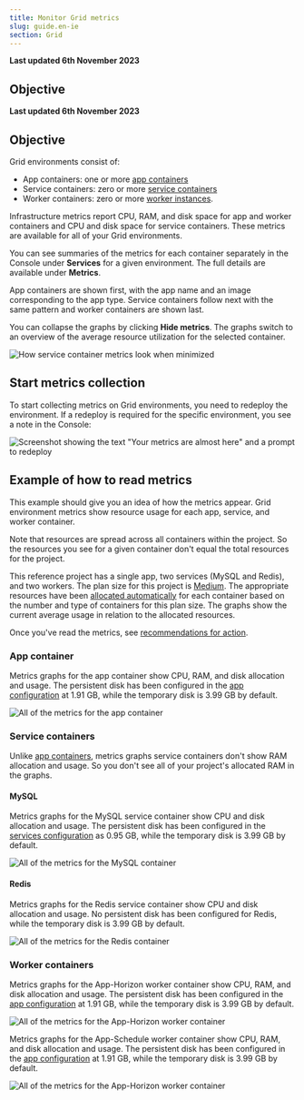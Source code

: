 ```yaml
---
title: Monitor Grid metrics
slug: guide.en-ie
section: Grid
---
```


**Last updated 6th November 2023**



## Objective  

**Last updated 6th November 2023**



## Objective  

Grid environments consist of:

* App containers: one or more [app containers](../../create-apps/_index.md)
* Service containers: zero or more [service containers](../../add-services/_index.md)
* Worker containers: zero or more [worker instances](../../create-apps/app-reference.md#workers).

Infrastructure metrics report CPU, RAM, and disk space for app and worker containers
and CPU and disk space for service containers.
These metrics are available for all of your Grid environments.

You can see summaries of the metrics for each container separately in the Console under **Services** for a given environment.
The full details are available under **Metrics**.

App containers are shown first, with the app name and an image corresponding to the app type.
Service containers follow next with the same pattern and worker containers are shown last.

You can collapse the graphs by clicking **Hide metrics**.
The graphs switch to an overview of the average resource utilization for the selected container.

![How service container metrics look when minimized](images/service-container-minimized.png "0.65")

## Start metrics collection

To start collecting metrics on Grid environments, you need to redeploy the environment.
If a redeploy is required for the specific environment, you see a note in the Console:

![Screenshot showing the text "Your metrics are almost here" and a prompt to redeploy](images/metrics-redeploy-prompt.png "0.3")

## Example of how to read metrics

This example should give you an idea of how the metrics appear.
Grid environment metrics show resource usage for each app, service, and worker container.

Note that resources are spread across all containers within the project.
So the resources you see for a given container don't equal the total resources for the project.

This reference project has a single app, two services (MySQL and Redis), and two workers.
The plan size for this project is [Medium](https://platform.sh/pricing/).
The appropriate resources have been [allocated automatically](../../create-apps/app-reference.md#sizes) for each container
based on the number and type of containers for this plan size.
The graphs show the current average usage in relation to the allocated resources.

Once you've read the metrics, see [recommendations for action](./_index.md#grid-environments).

### App container

Metrics graphs for the app container show CPU, RAM, and disk allocation and usage.
The persistent disk has been configured in the [app configuration](../../create-apps/app-reference.md#top-level-properties)
at 1.91&nbsp;GB, while the temporary disk is 3.99&nbsp;GB by default.

![All of the metrics for the app container](images/app-container.png)

### Service containers

Unlike [app containers](#app-container), metrics graphs service containers don't show RAM allocation and usage.
So you don't see all of your project's allocated RAM in the graphs.

#### MySQL

Metrics graphs for the MySQL service container show CPU and disk allocation and usage.
The persistent disk has been configured in the [services configuration](../../add-services/_index.md)
as 0.95&nbsp;GB,
while the temporary disk is 3.99&nbsp;GB by default.

![All of the metrics for the MySQL container](images/mysql-container.png)

#### Redis

Metrics graphs for the Redis service container show CPU and disk allocation and usage.
No persistent disk has been configured for Redis,
while the temporary disk is 3.99&nbsp;GB by default.

![All of the metrics for the Redis container](images/redis-container.png)

### Worker containers

Metrics graphs for the App-Horizon worker container show CPU, RAM, and disk allocation and usage.
The persistent disk has been configured in the [app configuration](../../create-apps/app-reference.md#top-level-properties)
at 1.91&nbsp;GB, while the temporary disk is 3.99&nbsp;GB by default.

![All of the metrics for the App-Horizon worker container](images/horizon-worker-container.png)

Metrics graphs for the App-Schedule worker container show CPU, RAM, and disk allocation and usage.
The persistent disk has been configured in the [app configuration](../../create-apps/app-reference.md#top-level-properties)
at 1.91&nbsp;GB, while the temporary disk is 3.99&nbsp;GB by default.

![All of the metrics for the App-Horizon worker container](images/schedule-worker-container.png)
